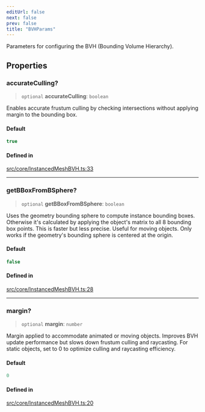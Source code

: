 ```yaml
---
editUrl: false
next: false
prev: false
title: "BVHParams"
---
```


Parameters for configuring the BVH (Bounding Volume Hierarchy).

## Properties

### accurateCulling?

> `optional` **accurateCulling**: `boolean`

Enables accurate frustum culling by checking intersections without applying margin to the bounding box.

#### Default

```ts
true
```

#### Defined in

[src/core/InstancedMeshBVH.ts:33](https://github.com/agargaro/instanced-mesh/blob/1764d29737a254f52685fad96d0cc8ced649dde1/src/core/InstancedMeshBVH.ts#L33)

***

### getBBoxFromBSphere?

> `optional` **getBBoxFromBSphere**: `boolean`

Uses the geometry bounding sphere to compute instance bounding boxes.
Otherwise it's calculated by applying the object's matrix to all 8 bounding box points.
This is faster but less precise. Useful for moving objects.
Only works if the geometry's bounding sphere is centered at the origin.

#### Default

```ts
false
```

#### Defined in

[src/core/InstancedMeshBVH.ts:28](https://github.com/agargaro/instanced-mesh/blob/1764d29737a254f52685fad96d0cc8ced649dde1/src/core/InstancedMeshBVH.ts#L28)

***

### margin?

> `optional` **margin**: `number`

Margin applied to accommodate animated or moving objects.
Improves BVH update performance but slows down frustum culling and raycasting.
For static objects, set to 0 to optimize culling and raycasting efficiency.

#### Default

```ts
0
```

#### Defined in

[src/core/InstancedMeshBVH.ts:20](https://github.com/agargaro/instanced-mesh/blob/1764d29737a254f52685fad96d0cc8ced649dde1/src/core/InstancedMeshBVH.ts#L20)

